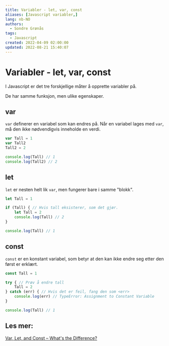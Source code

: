 ```yaml
---
title: Variabler - let, var, const
aliases: [Javascript variabler,]
lang: nb-NO
authors:
  - Sondre Grønås
tags:
  - Javascript
created: 2022-04-09 02:00:00
updated: 2022-08-21 15:40:07
---
```

# Variabler - let, var, const
I Javascript er det tre forskjellige måter å opprette variabler på.

De har samme funksjon, men ulike egenskaper.

## var
`var` definerer en variabel som kan endres på. Når en variabel lages med `var`, må den ikke nødvendigvis inneholde en verdi.
```js
var Tall = 1
var Tall2
Tall2 = 2

console.log(Tall) // 1
console.log(Tall2) // 2
```

## let
`let` er nesten helt lik `var`, men fungerer bare i samme "blokk".
```js
let Tall = 1

if (Tall) { // Hvis tall eksisterer, som det gjør.
	let Tall = 2
	console.log(Tall) // 2
}

console.log(Tall) // 1
```

## const
`const` er en konstant variabel, som betyr at den kan ikke endre seg etter den først er erklært.

```js
const Tall = 1

try { // Prøv å endre tall
	Tall = 2
} catch (err) { // Hvis det er feil, fang den som <err>
	console.log(err) // TypeError: Assignment to Constant Variable
}

console.log(Tall) // 1
```

## Les mer:
[Var, Let, and Const – What's the Difference?](https://www.freecodecamp.org/news/var-let-and-const-whats-the-difference/)